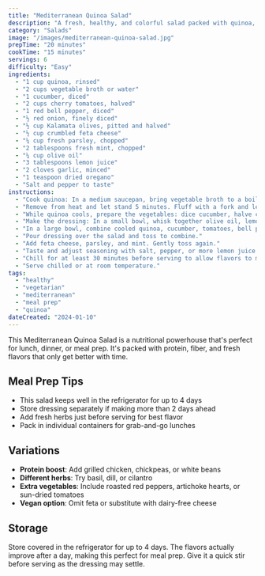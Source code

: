 ```yaml
---
title: "Mediterranean Quinoa Salad"
description: "A fresh, healthy, and colorful salad packed with quinoa, vegetables, herbs, and a zesty lemon dressing. Perfect for meal prep!"
category: "Salads"
image: "/images/mediterranean-quinoa-salad.jpg"
prepTime: "20 minutes"
cookTime: "15 minutes"
servings: 6
difficulty: "Easy"
ingredients:
  - "1 cup quinoa, rinsed"
  - "2 cups vegetable broth or water"
  - "1 cucumber, diced"
  - "2 cups cherry tomatoes, halved"
  - "1 red bell pepper, diced"
  - "½ red onion, finely diced"
  - "½ cup Kalamata olives, pitted and halved"
  - "½ cup crumbled feta cheese"
  - "¼ cup fresh parsley, chopped"
  - "2 tablespoons fresh mint, chopped"
  - "¼ cup olive oil"
  - "3 tablespoons lemon juice"
  - "2 cloves garlic, minced"
  - "1 teaspoon dried oregano"
  - "Salt and pepper to taste"
instructions:
  - "Cook quinoa: In a medium saucepan, bring vegetable broth to a boil. Add quinoa, reduce heat to low, cover, and simmer for 15 minutes until liquid is absorbed."
  - "Remove from heat and let stand 5 minutes. Fluff with a fork and let cool completely."
  - "While quinoa cools, prepare the vegetables: dice cucumber, halve cherry tomatoes, dice bell pepper, and finely dice red onion."
  - "Make the dressing: In a small bowl, whisk together olive oil, lemon juice, minced garlic, oregano, salt, and pepper."
  - "In a large bowl, combine cooled quinoa, cucumber, tomatoes, bell pepper, red onion, and olives."
  - "Pour dressing over the salad and toss to combine."
  - "Add feta cheese, parsley, and mint. Gently toss again."
  - "Taste and adjust seasoning with salt, pepper, or more lemon juice as needed."
  - "Chill for at least 30 minutes before serving to allow flavors to meld."
  - "Serve chilled or at room temperature."
tags:
  - "healthy"
  - "vegetarian"
  - "mediterranean"
  - "meal prep"
  - "quinoa"
dateCreated: "2024-01-10"
---
```


This Mediterranean Quinoa Salad is a nutritional powerhouse that's perfect for lunch, dinner, or meal prep. It's packed with protein, fiber, and fresh flavors that only get better with time.

## Meal Prep Tips

- This salad keeps well in the refrigerator for up to 4 days
- Store dressing separately if making more than 2 days ahead
- Add fresh herbs just before serving for best flavor
- Pack in individual containers for grab-and-go lunches

## Variations

- **Protein boost**: Add grilled chicken, chickpeas, or white beans
- **Different herbs**: Try basil, dill, or cilantro
- **Extra vegetables**: Include roasted red peppers, artichoke hearts, or sun-dried tomatoes
- **Vegan option**: Omit feta or substitute with dairy-free cheese

## Storage

Store covered in the refrigerator for up to 4 days. The flavors actually improve after a day, making this perfect for meal prep. Give it a quick stir before serving as the dressing may settle.
